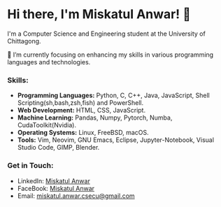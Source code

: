 # Hi there, I'm Miskatul Anwar! 👋

I'm a Computer Science and Engineering student at the University of Chittagong. 

🔭 I’m currently focusing on enhancing my skills in various programming languages and technologies.

### Skills:
- **Programming Languages:** Python, C, C++, Java, JavaScript, Shell Scripting(sh,bash,zsh,fish) and PowerShell.
- **Web Development:** HTML, CSS, JavaScript.
- **Machine Learning:** Pandas, Numpy, Pytorch, Numba, CudaToolkit(Nvidia).
- **Operating Systems:** Linux, FreeBSD, macOS.
- **Tools:** Vim, Neovim, GNU Emacs, Eclipse, Jupyter-Notebook, Visual Studio Code, GIMP, Blender.


### Get in Touch:
- LinkedIn: [Miskatul Anwar](https://www.linkedin.com/in/miskatul-anwar-72146828a?utm_source=share&utm_campaign=share_via&utm_content=profile&utm_medium=android_app)
- FaceBook: [Miskatul Anwar](https://facebook.com/anwarmiskat)
- Email: miskatul.anwar.csecu@gmail.com
